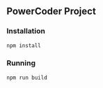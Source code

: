 ## PowerCoder Project

### Installation

```sh
npm install
```

### Running

```sh
npm run build
```
